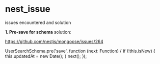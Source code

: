 # nest_issue
issues encountered and solution

**1. Pre-save for schema**
solution: 

https://github.com/nestjs/mongoose/issues/264

UserSearchSchema.pre<UserSearch>('save', function (next: Function) {
    if (!this.isNew) {
        this.updatedAt = new Date();
    }
    next();
});
